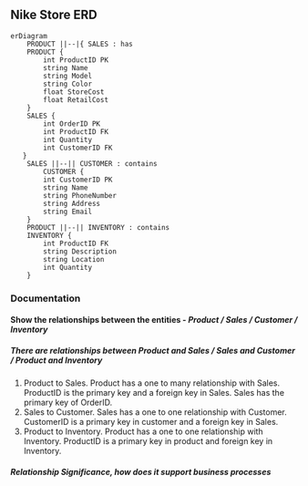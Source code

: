 ## Nike Store ERD

```mermaid
erDiagram
    PRODUCT ||--|{ SALES : has
    PRODUCT {
        int ProductID PK
        string Name
        string Model
        string Color
        float StoreCost
        float RetailCost
    }
    SALES {
        int OrderID PK
        int ProductID FK
        int Quantity
        int CustomerID FK    
   }
    SALES ||--|| CUSTOMER : contains
        CUSTOMER {
        int CustomerID PK
        string Name
        string PhoneNumber
        string Address
        string Email
    }
    PRODUCT ||--|| INVENTORY : contains
    INVENTORY {
        int ProductID FK
        string Description
        string Location
        int Quantity
    }
```
### **Documentation**
#### Show the relationships between the entities - _Product / Sales / Customer / Inventory_
##### There are relationships between Product and Sales / Sales and Customer / Product and Inventory
1. Product to Sales. Product has a one to many relationship with Sales. ProductID is the primary key and a foreign key in Sales.  Sales has the primary key of OrderID.
2. Sales to Customer. Sales has a one to one relationship with Customer. CustomerID is a primary key in customer and a foreign key in Sales.
3. Product to Inventory. Product has a one to one relationship with Inventory. ProductID is a primary key in product and foreign key in Inventory.
##### Relationship Significance, how does it support business processes






